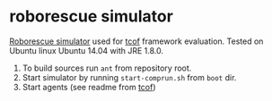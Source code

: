 # roborescue simulator

[Roborescue simulator](https://sourceforge.net/projects/roborescue/) used for [tcof](https://github.com/d3scomp/tcof) framework evaluation. 
Tested on Ubuntu linux Ubuntu 14.04 with JRE 1.8.0.

1. To build sources run `ant` from repository root.
2. Start simulator by running `start-comprun.sh` from `boot` dir.
3. Start agents (see readme from [tcof](https://github.com/d3scomp/tcof))
